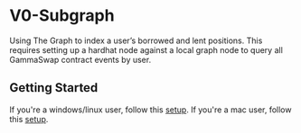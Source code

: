 # V0-Subgraph

Using The Graph to index a user’s borrowed and lent positions. This requires setting up a hardhat node against a local graph node to query all GammaSwap contract events by user.

## Getting Started

If you're a windows/linux user, follow this [setup](docs/windows-setup.md).
If you're a mac user, follow this [setup](docs/mac-setup.md).

